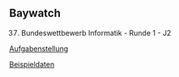 ## Baywatch

37. Bundeswettbewerb Informatik - Runde 1 - J2

[Aufgabenstellung](./baywatch.pdf)

[Beispieldaten](./beispieldaten/)